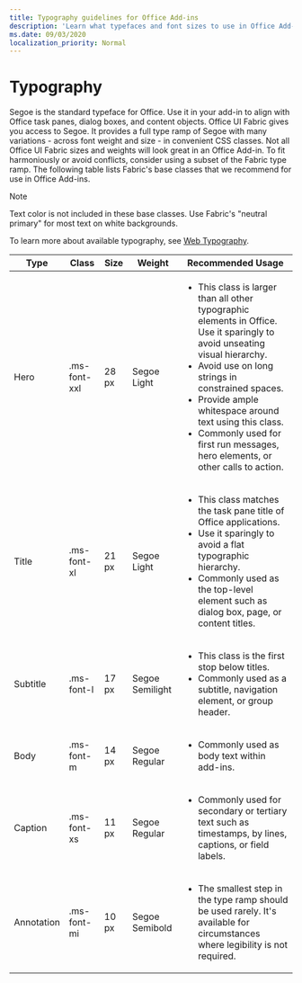 ```yaml
---
title: Typography guidelines for Office Add-ins
description: 'Learn what typefaces and font sizes to use in Office Add-ins.'
ms.date: 09/03/2020
localization_priority: Normal
---
```


# Typography

Segoe is the standard typeface for Office. Use it in your add-in to align with Office task panes, dialog boxes, and content objects. Office UI Fabric gives you access to Segoe. It provides a full type ramp of Segoe with many variations - across font weight and size - in convenient CSS classes. Not all Office UI Fabric sizes and weights will look great in an Office Add-in. To fit harmoniously or avoid conflicts, consider using a subset of the Fabric type ramp. The following table lists Fabric's base classes that we recommend for use in Office Add-ins.

> [!NOTE]
> Text color is not included in these base classes. Use Fabric's "neutral primary" for most text on white backgrounds.
>
> To learn more about available typography, see [Web Typography](https://developer.microsoft.com/fluentui#/styles/web/typography).

|Type |Class |Size |Weight |Recommended Usage |
|------ |----- |---- |------ |----------------- |
|Hero|.ms-font-xxl |28 px | Segoe Light |<ul><li>This class is larger than all other typographic elements in Office. Use it sparingly to avoid unseating visual hierarchy.</li><li>Avoid use on long strings in constrained spaces.</li><li>Provide ample whitespace around text using this class.</li><li>Commonly used for first run messages, hero elements, or other calls to action.</li></ul> |
|Title|.ms-font-xl |21 px |Segoe Light | <ul><li>This class matches the task pane title of Office applications.</li><li>Use it sparingly to avoid a flat typographic hierarchy.</li><li>Commonly used as the top-level element such as dialog box, page, or content titles.</li></ul> |
|Subtitle|.ms-font-l |17 px |Segoe Semilight | <ul><li>This class is the first stop below titles.</li><li>Commonly used as a subtitle, navigation element, or group header.</li><ul> |
|Body|.ms-font-m |14 px |Segoe Regular |<ul><li>Commonly used as body text within add-ins.</li><ul>|
|Caption|.ms-font-xs |11 px | Segoe Regular |<ul><li>Commonly used for secondary or tertiary text such as timestamps, by lines, captions, or field labels.</li><ul>|
|Annotation|.ms-font-mi |10 px |Segoe Semibold |<ul><li>The smallest step in the type ramp should be used rarely. It's available for circumstances where legibility is not required.</li><ul>|

